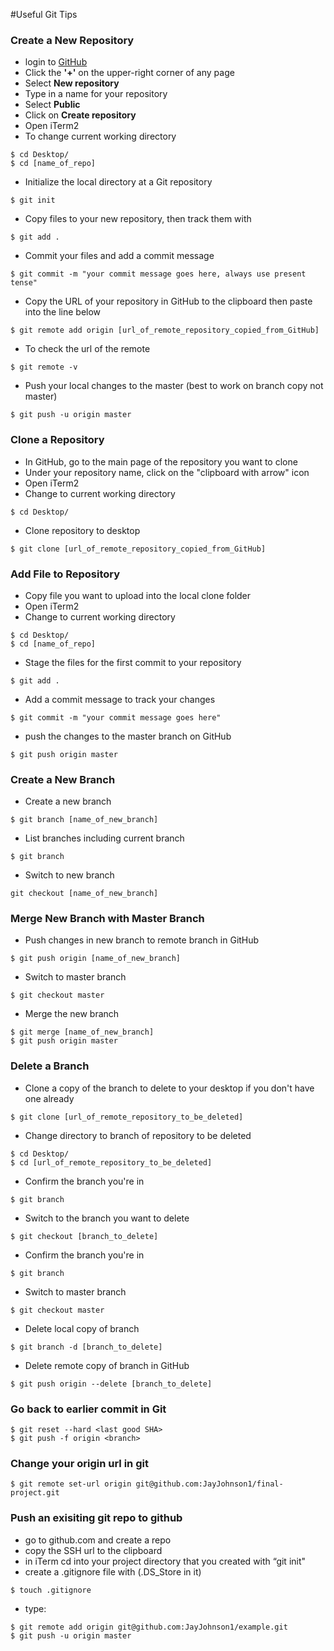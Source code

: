 #Useful Git Tips

### Create a New Repository
* login to [GitHub](https://github.com/)
* Click the **'+'** on the upper-right corner of any page
* Select **New repository**
* Type in a name for your repository
* Select **Public**
* Click on **Create repository**
* Open iTerm2
* To change current working directory
```
$ cd Desktop/
$ cd [name_of_repo]
```
* Initialize the local directory at a Git repository
```
$ git init
```
* Copy files to your new repository, then track them with
```
$ git add .
```
* Commit your files and add a commit message
```
$ git commit -m "your commit message goes here, always use present tense"
```
* Copy the URL of your repository in GitHub to the clipboard then paste into the line below
```
$ git remote add origin [url_of_remote_repository_copied_from_GitHub]
```
* To check the url of the remote
```
$ git remote -v
```
* Push your local changes to the master (best to work on branch copy not master)
```
$ git push -u origin master
```

### Clone a Repository
* In GitHub, go to the main page of the repository you want to clone
* Under your repository name, click on the "clipboard with arrow" icon
* Open iTerm2
* Change to current working directory
```
$ cd Desktop/
```
* Clone repository to desktop
```
$ git clone [url_of_remote_repository_copied_from_GitHub]
```

### Add File to Repository
* Copy file you want to upload into the local clone folder
* Open iTerm2
* Change to current working directory
```
$ cd Desktop/
$ cd [name_of_repo] 
```
* Stage the files for the first commit to your repository
```
$ git add .
```
* Add a commit message to track your changes
```
$ git commit -m "your commit message goes here"
```
* push the changes to the master branch on GitHub
```
$ git push origin master
```

### Create a New Branch
* Create a new branch
```
$ git branch [name_of_new_branch]
```
* List branches including current branch
```
$ git branch
```
* Switch to new branch
```
git checkout [name_of_new_branch]
```

### Merge New Branch with Master Branch
* Push changes in new branch to remote branch in GitHub
```
$ git push origin [name_of_new_branch]
```
* Switch to master branch
```
$ git checkout master
```
* Merge the new branch
```
$ git merge [name_of_new_branch]
$ git push origin master
```

### Delete a Branch
* Clone a copy of the branch to delete to your desktop if you don't have one already
```
$ git clone [url_of_remote_repository_to_be_deleted]
```
* Change directory to branch of repository to be deleted
```
$ cd Desktop/
$ cd [url_of_remote_repository_to_be_deleted]
```
* Confirm the branch you're in
```
$ git branch
```
* Switch to the branch you want to delete
```
$ git checkout [branch_to_delete]
```
* Confirm the branch you're in
```
$ git branch
```
* Switch to master branch
```
$ git checkout master
```
* Delete local copy of branch
```
$ git branch -d [branch_to_delete]
```
* Delete remote copy of branch in GitHub
```
$ git push origin --delete [branch_to_delete]
```

### Go back to earlier commit in Git

```
$ git reset --hard <last good SHA>
$ git push -f origin <branch>
```

### Change your origin url in git

```
$ git remote set-url origin git@github.com:JayJohnson1/final-project.git
```

### Push an exisiting git repo to github
* go to github.com and create a repo
* copy the SSH url to the clipboard
* in iTerm cd into your project directory that you created with “git init"
* create a .gitignore file with (.DS_Store in it)
```
$ touch .gitignore
```
* type:
```
$ git remote add origin git@github.com:JayJohnson1/example.git
$ git push -u origin master
```







































